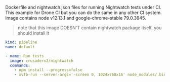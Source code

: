 Dockerfile and nightwatch.json files for running Nightwatch tests under CI. This example for Drone CI but you can
do the same in any other CI system. Image contains node v12.13.1 and google-chrome-stable 79.0.3945.

> note that this image DOESN'T contain nightwatch package itself, you should install it

```yaml
kind: pipeline
name: default

- name: Run tests
  image: crusaderx2/nightwatch
  commands:
    - npm install --progress=false
    - xvfb-run --server-args='-screen 0, 1024x768x16' node_modules/.bin/nightwatch
```
